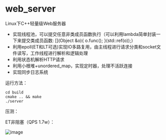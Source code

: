 # web_server
Linux下C++轻量级Web服务器

* 实现线程池，可以提交任意非类成员函数执行（可以利用lambda简单封装一下来提交类成员函数: [](Object &o){ o.func(); }(std::ref(o));）
* 利用epoll(ET和LT可选)实现IO多路复用，由主线程进行请求分类和socket文件读写，工作线程进行解析和逻辑处理
* 利用状态机解析HTTP请求
* 利用小根堆+unordered_map，实现定时器，处理不活跃连接
* 实现同步日志系统

运行方法：
```
cd build
cmake .. && make
./server
```

压测：

ET非阻塞（QPS 1.7w）：

![image](https://user-images.githubusercontent.com/93330615/192477919-5403dcb0-49b7-4d95-b632-59281db94996.png)
